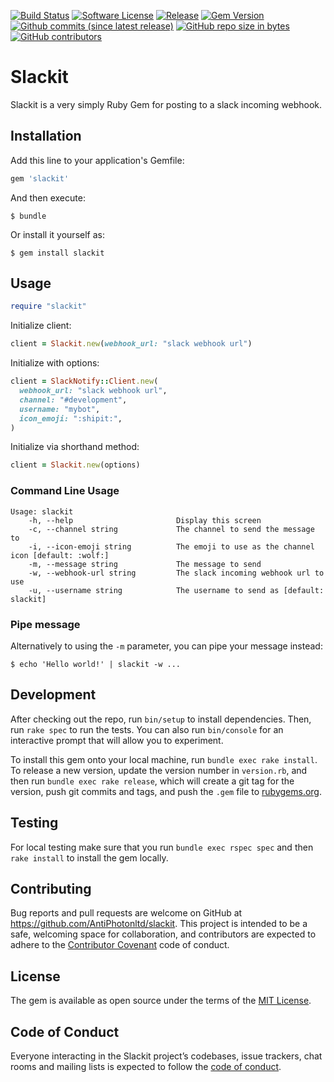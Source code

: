 [![Build Status](https://img.shields.io/travis/AntiPhotonltd/slackit/master.svg)](https://travis-ci.org/AntiPhotonltd/slackit)
[![Software License](https://img.shields.io/badge/license-MIT-blue.svg)](LICENSE.md)
[![Release](https://img.shields.io/github/release/AntiPhotonltd/slackit.svg)](https://github.com/AntiPhotonltd/slackit/releases/latest)
[![Gem Version](https://badge.fury.io/rb/slackit.svg)](https://badge.fury.io/rb/slackit)
[![Github commits (since latest release)](https://img.shields.io/github/commits-since/AntiPhotonltd/slackit/latest.svg)](https://github.com/AntiPhotonltd/slackit/commits)
[![GitHub repo size in bytes](https://img.shields.io/github/repo-size/AntiPhotonltd/slackit.svg)](https://github.com/AntiPhotonltd/slackit)
[![GitHub contributors](https://img.shields.io/github/contributors/AntiPhotonltd/slackit.svg)](https://github.com/AntiPhotonltd/slackit)

# Slackit

Slackit is a very simply Ruby Gem for posting to a slack incoming webhook.

## Installation

Add this line to your application's Gemfile:

```ruby
gem 'slackit'
```

And then execute:

    $ bundle

Or install it yourself as:

    $ gem install slackit

## Usage

```ruby
require "slackit"
```

Initialize client:

```ruby
client = Slackit.new(webhook_url: "slack webhook url")
```

Initialize with options:

```ruby
client = SlackNotify::Client.new(
  webhook_url: "slack webhook url",
  channel: "#development",
  username: "mybot",
  icon_emoji: ":shipit:",
)
```

Initialize via shorthand method:

```Ruby
client = Slackit.new(options)
```

### Command Line Usage

```
Usage: slackit
    -h, --help                       Display this screen
    -c, --channel string             The channel to send the message to
    -i, --icon-emoji string          The emoji to use as the channel icon [default: :wolf:]
    -m, --message string             The message to send
    -w, --webhook-url string         The slack incoming webhook url to use
    -u, --username string            The username to send as [default: slackit]
```

### Pipe message

Alternatively to using the `-m` parameter, you can pipe your message instead:

    $ echo 'Hello world!' | slackit -w ...

## Development

After checking out the repo, run `bin/setup` to install dependencies. Then, run `rake spec` to run the tests. You can also run `bin/console` for an interactive prompt that will allow you to experiment.

To install this gem onto your local machine, run `bundle exec rake install`. To release a new version, update the version number in `version.rb`, and then run `bundle exec rake release`, which will create a git tag for the version, push git commits and tags, and push the `.gem` file to [rubygems.org](https://rubygems.org).

## Testing

For local testing make sure that you run `bundle exec rspec spec` and then `rake install` to install the gem locally.

## Contributing

Bug reports and pull requests are welcome on GitHub at https://github.com/AntiPhotonltd/slackit. This project is intended to be a safe, welcoming space for collaboration, and contributors are expected to adhere to the [Contributor Covenant](http://contributor-covenant.org) code of conduct.

## License

The gem is available as open source under the terms of the [MIT License](https://opensource.org/licenses/MIT).

## Code of Conduct

Everyone interacting in the Slackit project’s codebases, issue trackers, chat rooms and mailing lists is expected to follow the [code of conduct](https://github.com/AntiPhotonltd/slackit/blob/master/CODE_OF_CONDUCT.md).
